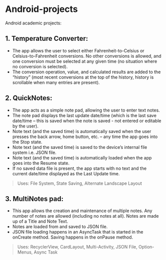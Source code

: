 # Android-projects

Android academic projects:
## 1. Temperature Converter:
- The app allows the user to select either Fahrenheit-to-Celsius or Celsius-to-Fahrenheit
conversions. No other conversions is allowed, and one conversion must be selected at any
given time (no situation where no conversion is selected).
- The conversion operation, value, and calculated results are added to the “history” (most recent
conversions at the top of the history, history is scrollable when many entries are present).


## 2. QuickNotes:
- The app acts as a simple note pad, allowing the user to enter text notes.
- The note pad displays the last update date/time (which is the last save date/time – this is saved when the note is saved - not entered or editable by the user).
- Note text (and the saved time) is automatically saved when the user presses the back arrow, home
button, etc. – any time the app goes into the Stop state.
- Note text (and the saved time) is saved to the device’s internal file system i.e. JSON file.
- Note text (and the saved time) is automatically loaded when the app goes into the Resume state.
- If no saved data file is present, the app starts with no text and the current date/time displayed as
the Last Update time.

> Uses: File System, State Saving, Alternate Landscape Layout


## 3. MultiNotes pad:
- This app allows the creation and maintenance of multiple notes. Any number of notes are allowed (including
no notes at all). Notes are made up of a Title and Note Text.
- Notes are loaded from and saved to JSON file.
- JSON file loading happens in an AsyncTask that is started in the onCreate method. Saving happens in the onPause method.

> Uses: RecyclerView, CardLayout, Multi-Activity, JSON File, Option-Menus, Async Task

